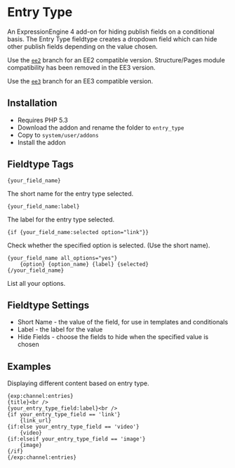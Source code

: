 # Entry Type

An ExpressionEngine 4 add-on for hiding publish fields on a conditional basis. The Entry Type fieldtype creates a dropdown field which can hide other publish fields depending on the value chosen.

Use the [`ee2`](/rsanchez/entry_type/tree/ee2) branch for an EE2 compatible version. Structure/Pages module compatibility has been removed in the EE3 version.

Use the [`ee3`](/rsanchez/entry_type/tree/ee3) branch for an EE3 compatible version.

## Installation

* Requires PHP 5.3
* Download the addon and rename the folder to `entry_type`
* Copy to `system/user/addons`
* Install the addon

## Fieldtype Tags

	{your_field_name}

The short name for the entry type selected.

	{your_field_name:label}

The label for the entry type selected.

	{if {your_field_name:selected option="link"}}

Check whether the specified option is selected. (Use the short name).

	{your_field_name all_options="yes"}
		{option} {option_name} {label} {selected}
	{/your_field_name}

List all your options.

## Fieldtype Settings

-  Short Name - the value of the field, for use in templates and conditionals
-  Label - the label for the value
-  Hide Fields - choose the fields to hide when the specified value is chosen

## Examples

Displaying different content based on entry type.

	{exp:channel:entries}
	{title}<br />
    {your_entry_type_field:label}<br />
	{if your_entry_type_field == 'link'}
		{link_url}
	{if:else your_entry_type_field == 'video'}
		{video}
	{if:elseif your_entry_type_field == 'image'}
		{image}
	{/if}
	{/exp:channel:entries}
